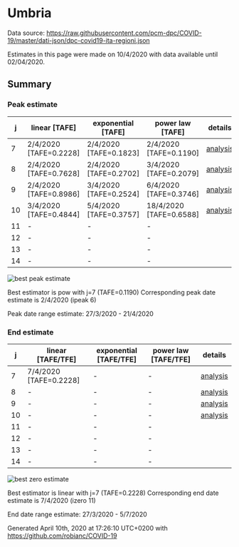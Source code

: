 # Umbria


Data source: https://raw.githubusercontent.com/pcm-dpc/COVID-19/master/dati-json/dpc-covid19-ita-regioni.json

Estimates in this page were made on 10/4/2020 with data available until 02/04/2020.


## Summary 

### Peak estimate 
|j|linear [TAFE]|exponential [TAFE]|power law [TAFE]|details|
|---|----|-----------|---------|-------|
|7|2/4/2020 [TAFE=0.2228]|2/4/2020 [TAFE=0.1823]|2/4/2020 [TAFE=0.1190]|[analysis](COVID-19_umbria_j7_2020-04-02.md)|
|8|2/4/2020 [TAFE=0.7628]|2/4/2020 [TAFE=0.2702]|3/4/2020 [TAFE=0.2079]|[analysis](COVID-19_umbria_j8_2020-04-02.md)|
|9|2/4/2020 [TAFE=0.8986]|3/4/2020 [TAFE=0.2524]|6/4/2020 [TAFE=0.3746]|[analysis](COVID-19_umbria_j9_2020-04-02.md)|
|10|3/4/2020 [TAFE=0.4844]|5/4/2020 [TAFE=0.3757]|18/4/2020 [TAFE=0.6588]|[analysis](COVID-19_umbria_j10_2020-04-02.md)|
|11|-|-|-||
|12|-|-|-||
|13|-|-|-||
|14|-|-|-||

![best peak estimate](COVID-19_umbria_j7_2020-04-02.png)

Best estimator is pow with j=7 (TAFE=0.1190)
Corresponding peak date estimate is 2/4/2020 (ipeak 6)


Peak date range estimate: 27/3/2020 - 21/4/2020

### End estimate 
|j|linear [TAFE/TFE]|exponential [TAFE/TFE]|power law [TAFE/TFE]|details|
|---|----|-----------|---------|-------|
|7|7/4/2020 [TAFE=0.2228]|-|-|[analysis](COVID-19_umbria_j7_2020-04-02.md)|
|8|-|-|-|[analysis](COVID-19_umbria_j8_2020-04-02.md)|
|9|-|-|-|[analysis](COVID-19_umbria_j9_2020-04-02.md)|
|10|-|-|-|[analysis](COVID-19_umbria_j10_2020-04-02.md)|
|11|-|-|-||
|12|-|-|-||
|13|-|-|-||
|14|-|-|-||

![best zero estimate](COVID-19_umbria_j7_2020-04-02.png)

Best estimator is linear with j=7 (TAFE=0.2228)
Corresponding end date estimate is 7/4/2020 (izero 11)


End date range estimate: 27/3/2020 - 5/7/2020

Generated April 10th, 2020 at 17:26:10 UTC+0200 with https://github.com/robianc/COVID-19
